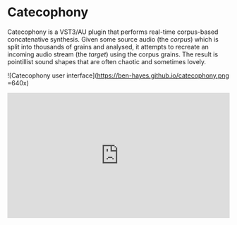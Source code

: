 # Catecophony

Catecophony is a VST3/AU plugin that performs real-time corpus-based concatenative synthesis. Given some source audio (the _corpus_) which is split into thousands of grains and analysed, it attempts to recreate an incoming audio stream (the _target_) using the corpus grains. The result is pointillist sound shapes that are often chaotic and sometimes lovely.

![Catecophony user interface](https://ben-hayes.github.io/catecophony.png =640x)

<div style="padding:56.25% 0 0 0;position:relative;"><iframe src="https://player.vimeo.com/video/415074832" style="position:absolute;top:0;left:0;width:100%;height:100%;" frameborder="0" allow="autoplay; fullscreen" allowfullscreen></iframe></div><script src="https://player.vimeo.com/api/player.js"></script>
